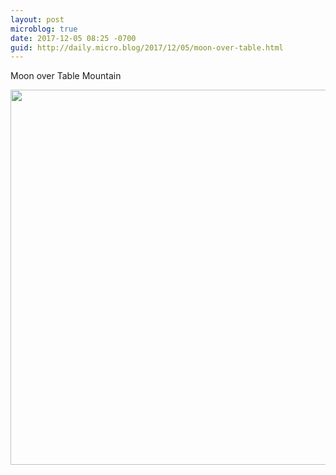 ```yaml
---
layout: post
microblog: true
date: 2017-12-05 08:25 -0700
guid: http://daily.micro.blog/2017/12/05/moon-over-table.html
---
```

Moon over Table Mountain

<img src="http://www.barbic.com/uploads/2017/8dd97ef386.jpg" width="600" height="600" />
